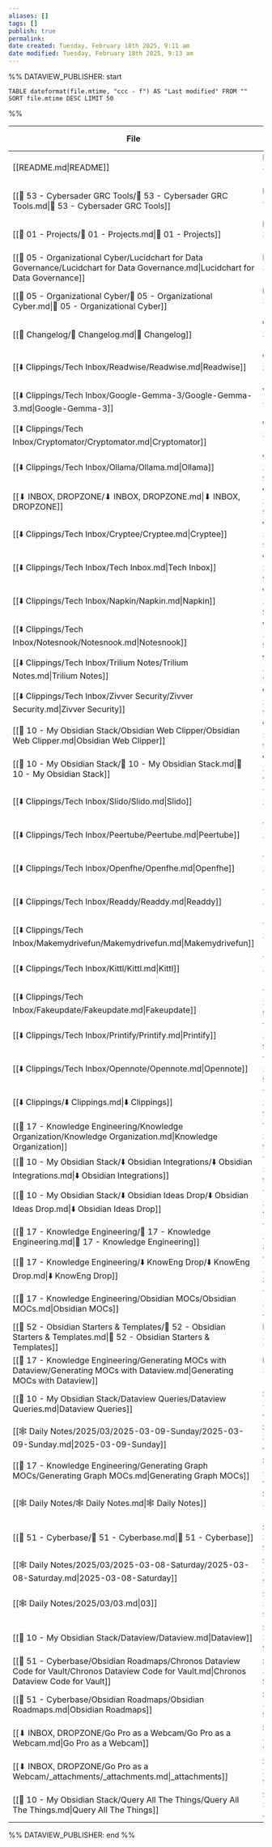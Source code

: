 ```yaml
---
aliases: []
tags: []
publish: true
permalink:
date created: Tuesday, February 18th 2025, 9:11 am
date modified: Tuesday, February 18th 2025, 9:13 am
---
```



%% DATAVIEW_PUBLISHER: start
```dataview
TABLE dateformat(file.mtime, "ccc - f") AS "Last modified" FROM "" SORT file.mtime DESC LIMIT 50
```
%%

| File                                                                                                                                        | Last modified             |
| ------------------------------------------------------------------------------------------------------------------------------------------- | ------------------------- |
| [[README.md\|README]]                                                                                                                       | Fri - 3/14/2025, 1:42 PM  |
| [[📁 53 - Cybersader GRC Tools/📁 53 - Cybersader GRC Tools.md\|📁 53 - Cybersader GRC Tools]]                                              | Fri - 3/14/2025, 1:09 PM  |
| [[📁 01 - Projects/📁 01 - Projects.md\|📁 01 - Projects]]                                                                                  | Fri - 3/14/2025, 1:09 PM  |
| [[📁 05 - Organizational Cyber/Lucidchart for Data Governance/Lucidchart for Data Governance.md\|Lucidchart for Data Governance]]           | Fri - 3/14/2025, 12:10 PM |
| [[📁 05 - Organizational Cyber/📁 05 - Organizational Cyber.md\|📁 05 - Organizational Cyber]]                                              | Fri - 3/14/2025, 12:09 PM |
| [[📅 Changelog/📅 Changelog.md\|📅 Changelog]]                                                                                              | Wed - 3/12/2025, 10:24 PM |
| [[⬇️ Clippings/Tech Inbox/Readwise/Readwise.md\|Readwise]]                                                                                  | Wed - 3/12/2025, 10:00 PM |
| [[⬇️ Clippings/Tech Inbox/Google-Gemma-3/Google-Gemma-3.md\|Google-Gemma-3]]                                                                | Wed - 3/12/2025, 10:00 PM |
| [[⬇️ Clippings/Tech Inbox/Cryptomator/Cryptomator.md\|Cryptomator]]                                                                         | Wed - 3/12/2025, 10:00 PM |
| [[⬇️ Clippings/Tech Inbox/Ollama/Ollama.md\|Ollama]]                                                                                        | Wed - 3/12/2025, 9:59 PM  |
| [[⬇ INBOX, DROPZONE/⬇ INBOX, DROPZONE.md\|⬇ INBOX, DROPZONE]]                                                                               | Wed - 3/12/2025, 9:58 PM  |
| [[⬇️ Clippings/Tech Inbox/Cryptee/Cryptee.md\|Cryptee]]                                                                                     | Wed - 3/12/2025, 9:57 PM  |
| [[⬇️ Clippings/Tech Inbox/Tech Inbox.md\|Tech Inbox]]                                                                                       | Wed - 3/12/2025, 9:57 PM  |
| [[⬇️ Clippings/Tech Inbox/Napkin/Napkin.md\|Napkin]]                                                                                        | Wed - 3/12/2025, 9:53 PM  |
| [[⬇️ Clippings/Tech Inbox/Notesnook/Notesnook.md\|Notesnook]]                                                                               | Wed - 3/12/2025, 9:51 PM  |
| [[⬇️ Clippings/Tech Inbox/Trilium Notes/Trilium Notes.md\|Trilium Notes]]                                                                   | Wed - 3/12/2025, 9:50 PM  |
| [[⬇️ Clippings/Tech Inbox/Zivver Security/Zivver Security.md\|Zivver Security]]                                                             | Wed - 3/12/2025, 9:49 PM  |
| [[📁 10 - My Obsidian Stack/Obsidian Web Clipper/Obsidian Web Clipper.md\|Obsidian Web Clipper]]                                            | Wed - 3/12/2025, 9:44 PM  |
| [[📁 10 - My Obsidian Stack/📁 10 - My Obsidian Stack.md\|📁 10 - My Obsidian Stack]]                                                       | Wed - 3/12/2025, 9:28 PM  |
| [[⬇️ Clippings/Tech Inbox/Slido/Slido.md\|Slido]]                                                                                           | Tue - 3/11/2025, 10:15 PM |
| [[⬇️ Clippings/Tech Inbox/Peertube/Peertube.md\|Peertube]]                                                                                  | Tue - 3/11/2025, 10:13 PM |
| [[⬇️ Clippings/Tech Inbox/Openfhe/Openfhe.md\|Openfhe]]                                                                                     | Tue - 3/11/2025, 10:12 PM |
| [[⬇️ Clippings/Tech Inbox/Readdy/Readdy.md\|Readdy]]                                                                                        | Tue - 3/11/2025, 10:09 PM |
| [[⬇️ Clippings/Tech Inbox/Makemydrivefun/Makemydrivefun.md\|Makemydrivefun]]                                                                | Tue - 3/11/2025, 10:07 PM |
| [[⬇️ Clippings/Tech Inbox/Kittl/Kittl.md\|Kittl]]                                                                                           | Tue - 3/11/2025, 10:07 PM |
| [[⬇️ Clippings/Tech Inbox/Fakeupdate/Fakeupdate.md\|Fakeupdate]]                                                                            | Tue - 3/11/2025, 9:59 PM  |
| [[⬇️ Clippings/Tech Inbox/Printify/Printify.md\|Printify]]                                                                                  | Tue - 3/11/2025, 9:48 PM  |
| [[⬇️ Clippings/Tech Inbox/Opennote/Opennote.md\|Opennote]]                                                                                  | Tue - 3/11/2025, 9:38 PM  |
| [[⬇️ Clippings/⬇️ Clippings.md\|⬇️ Clippings]]                                                                                              | Tue - 3/11/2025, 9:33 PM  |
| [[📁 17 - Knowledge Engineering/Knowledge Organization/Knowledge Organization.md\|Knowledge Organization]]                                  | Tue - 3/11/2025, 9:20 PM  |
| [[📁 10 - My Obsidian Stack/⬇️ Obsidian Integrations/⬇️ Obsidian Integrations.md\|⬇️ Obsidian Integrations]]                                | Tue - 3/11/2025, 9:20 PM  |
| [[📁 10 - My Obsidian Stack/⬇️ Obsidian Ideas Drop/⬇️ Obsidian Ideas Drop.md\|⬇️ Obsidian Ideas Drop]]                                      | Tue - 3/11/2025, 9:14 PM  |
| [[📁 17 - Knowledge Engineering/📁 17 - Knowledge Engineering.md\|📁 17 - Knowledge Engineering]]                                           | Tue - 3/11/2025, 8:48 PM  |
| [[📁 17 - Knowledge Engineering/⬇️ KnowEng Drop/⬇️ KnowEng Drop.md\|⬇️ KnowEng Drop]]                                                       | Tue - 3/11/2025, 8:47 PM  |
| [[📁 17 - Knowledge Engineering/Obsidian MOCs/Obsidian MOCs.md\|Obsidian MOCs]]                                                             | Tue - 3/11/2025, 8:28 PM  |
| [[📁 52 - Obsidian Starters & Templates/📁 52 - Obsidian Starters & Templates.md\|📁 52 - Obsidian Starters & Templates]]                   | Mon - 3/10/2025, 7:32 PM  |
| [[📁 17 - Knowledge Engineering/Generating MOCs with Dataview/Generating MOCs with Dataview.md\|Generating MOCs with Dataview]]             | Mon - 3/10/2025, 1:38 PM  |
| [[📁 10 - My Obsidian Stack/Dataview Queries/Dataview Queries.md\|Dataview Queries]]                                                        | Sun - 3/9/2025, 8:44 PM   |
| [[🕸️ Daily Notes/2025/03/2025-03-09-Sunday/2025-03-09-Sunday.md\|2025-03-09-Sunday]]                                                       | Sun - 3/9/2025, 4:34 PM   |
| [[📁 17 - Knowledge Engineering/Generating Graph MOCs/Generating Graph MOCs.md\|Generating Graph MOCs]]                                     | Sun - 3/9/2025, 4:31 PM   |
| [[🕸️ Daily Notes/🕸️ Daily Notes.md\|🕸️ Daily Notes]]                                                                                     | Sun - 3/9/2025, 1:22 PM   |
| [[📁 51 - Cyberbase/📁 51 - Cyberbase.md\|📁 51 - Cyberbase]]                                                                               | Sat - 3/8/2025, 9:55 PM   |
| [[🕸️ Daily Notes/2025/03/2025-03-08-Saturday/2025-03-08-Saturday.md\|2025-03-08-Saturday]]                                                 | Sat - 3/8/2025, 9:48 PM   |
| [[🕸️ Daily Notes/2025/03/03.md\|03]]                                                                                                       | Sat - 3/8/2025, 9:47 PM   |
| [[📁 10 - My Obsidian Stack/Dataview/Dataview.md\|Dataview]]                                                                                | Sat - 3/8/2025, 9:33 PM   |
| [[📁 51 - Cyberbase/Obsidian Roadmaps/Chronos Dataview Code for Vault/Chronos Dataview Code for Vault.md\|Chronos Dataview Code for Vault]] | Sat - 3/8/2025, 9:29 PM   |
| [[📁 51 - Cyberbase/Obsidian Roadmaps/Obsidian Roadmaps.md\|Obsidian Roadmaps]]                                                             | Sat - 3/8/2025, 9:28 PM   |
| [[⬇ INBOX, DROPZONE/Go Pro as a Webcam/Go Pro as a Webcam.md\|Go Pro as a Webcam]]                                                          | Sat - 3/8/2025, 9:19 PM   |
| [[⬇ INBOX, DROPZONE/Go Pro as a Webcam/_attachments/_attachments.md\|_attachments]]                                                         | Sat - 3/8/2025, 9:19 PM   |
| [[📁 10 - My Obsidian Stack/Query All The Things/Query All The Things.md\|Query All The Things]]                                            | Sat - 3/8/2025, 4:18 PM   |

%% DATAVIEW_PUBLISHER: end %%